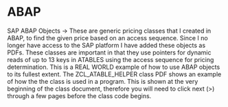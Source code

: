 # ABAP
SAP ABAP Objects ->
These are generic pricing classes that I created in ABAP, to find the given price based on an access sequence.  Since I no longer have access to the SAP platform I have added these objects as PDFs.  These classes are important in that they use pointers for dynamic reads of up to 13 keys in ATABLES using the access sequence for pricing determination. This is a REAL WORLD example of how to use ABAP objects to its fullest extent.  The ZCL_ATABLE_HELPER class PDF shows an example of how the the class is used in a program.  This is shown at the very beginning of the class document, therefore you will need to click next (>) through a few pages before the class code begins.
